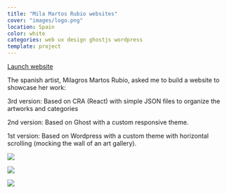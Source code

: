 ```yaml
---
title: "Mila Martos Rubio websites"
cover: "images/logo.png"
location: Spain
color: white
categories: web ux design ghostjs wordpress
template: project
---
```


<p class="align-center">
<a class="btn" role="button" href="http://martosrubio.com" target="_blank">Launch website</a>
</p>

The spanish artist, Milagros Martos Rubio, asked me to build a website to showcase her work:

3rd version: Based on CRA (React) with simple JSON files to organize the artworks and categories

2nd version: Based on Ghost with a custom responsive theme.

1st version: Based on Wordpress with a custom theme with horizontal scrolling (mocking the wall of an art gallery).

![](/work/martosrubio/images/0.png)

![](/work/martosrubio/images/1.jpg)

![](/work/martosrubio/images/2.jpg)
